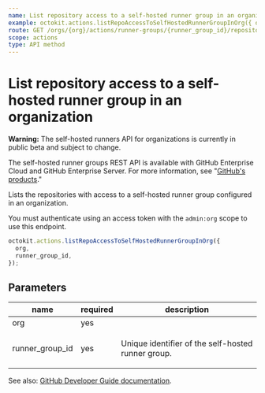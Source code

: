```yaml
---
name: List repository access to a self-hosted runner group in an organization
example: octokit.actions.listRepoAccessToSelfHostedRunnerGroupInOrg({ org, runner_group_id })
route: GET /orgs/{org}/actions/runner-groups/{runner_group_id}/repositories
scope: actions
type: API method
---
```


# List repository access to a self-hosted runner group in an organization

**Warning:** The self-hosted runners API for organizations is currently in public beta and subject to change.

The self-hosted runner groups REST API is available with GitHub Enterprise Cloud and GitHub Enterprise Server. For more information, see "[GitHub's products](https://docs.github.com/github/getting-started-with-github/githubs-products)."

Lists the repositories with access to a self-hosted runner group configured in an organization.

You must authenticate using an access token with the `admin:org` scope to use this endpoint.

```js
octokit.actions.listRepoAccessToSelfHostedRunnerGroupInOrg({
  org,
  runner_group_id,
});
```

## Parameters

<table>
  <thead>
    <tr>
      <th>name</th>
      <th>required</th>
      <th>description</th>
    </tr>
  </thead>
  <tbody>
    <tr><td>org</td><td>yes</td><td>

</td></tr>
<tr><td>runner_group_id</td><td>yes</td><td>

Unique identifier of the self-hosted runner group.

</td></tr>
  </tbody>
</table>

See also: [GitHub Developer Guide documentation](https://developer.github.com/v3/actions/self-hosted-runner-groups/#list-repository-access-to-a-self-hosted-runner-group-in-an-organization).
